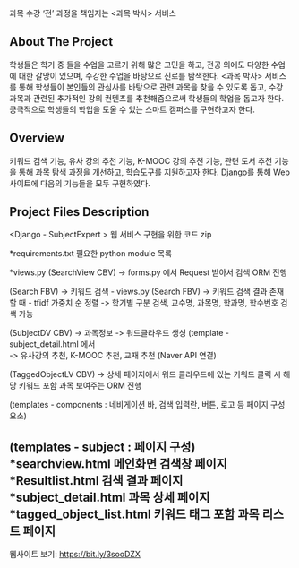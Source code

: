 과목 수강 ‘전’ 과정을 책임지는 <과목 박사> 서비스

About The Project
--------------------

학생들은 학기 중 들을 수업을 고르기 위해 많은 고민을 하고, 전공 외에도 다양한 수업에 대한 갈망이 있으며, 수강한 수업을 바탕으로 진로를 탐색한다. <과목 박사> 서비스를 통해 학생들이 본인들의 관심사를 바탕으로 관련 과목을 찾을 수 있도록 돕고, 수강 과목과 관련된 추가적인 강의 컨텐츠를 추천해줌으로써 학생들의 학업을 돕고자 한다. 궁극적으로 학생들의 학업을 도울 수 있는 스마트 캠퍼스를 구현하고자 한다.

Overview
--------------------

키워드 검색 기능, 유사 강의 추천 기능, K-MOOC 강의 추천 기능, 관련 도서 추천 기능을 통해 과목 탐색 과정을 개선하고, 학습도구를 지원하고자 한다. Django를 통해 Web 사이트에 다음의 기능들을 모두 구현하였다.

Project Files Description
--------------------

<Django - SubjectExpert >
웹 서비스 구현을 위한 코드 zip

*requirements.txt
필요한 python module 목록

*views.py 
(SearchView CBV)
-> forms.py 에서 Request 받아서 검색 ORM 진행

(Search FBV)
-> 키워드 검색 - views.py (Search FBV)
	-> 키워드 검색 결과 존재 할 때 - tfidf 가중치 순 정렬
-> 학기별 구분 검색, 교수명, 과목명, 학과명, 학수번호 검색 가능

(SubjectDV CBV)
-> 과목정보
	-> 워드클라우드 생성 (template - subject_detail.html 에서  
-> 유사강의 추천, K-MOOC 추천, 교재 추천 (Naver API 연결)

(TaggedObjectLV CBV)
-> 상세 페이지에서 워드 클라우드에 있는 키워드 클릭 시 해당 키워드 포함 과목 보여주는 ORM 진행

(templates - components : 네비게이션 바, 검색 입력란, 버튼, 로고 등 페이지 구성 요소)

(templates - subject : 페이지 구성)
*searchview.html 메인화면 검색창 페이지
*Resultlist.html 검색 결과 페이지
*subject_detail.html 과목 상세 페이지
*tagged_object_list.html 키워드 태그 포함 과목 리스트 페이지
--------------------
웹사이트 보기: https://bit.ly/3sooDZX
